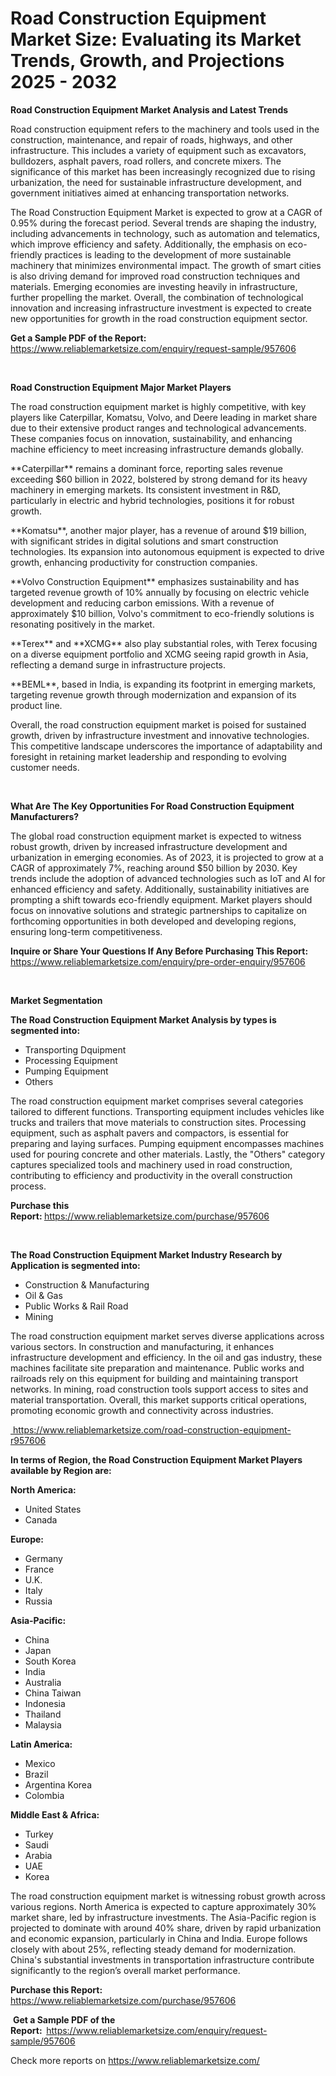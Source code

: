 <p><h1>Road Construction Equipment Market Size: Evaluating its Market Trends, Growth, and Projections 2025 - 2032</h1></p><p><strong>Road Construction Equipment Market Analysis and Latest Trends</strong></p>
<p><p>Road construction equipment refers to the machinery and tools used in the construction, maintenance, and repair of roads, highways, and other infrastructure. This includes a variety of equipment such as excavators, bulldozers, asphalt pavers, road rollers, and concrete mixers. The significance of this market has been increasingly recognized due to rising urbanization, the need for sustainable infrastructure development, and government initiatives aimed at enhancing transportation networks.</p><p>The Road Construction Equipment Market is expected to grow at a CAGR of 0.95% during the forecast period. Several trends are shaping the industry, including advancements in technology, such as automation and telematics, which improve efficiency and safety. Additionally, the emphasis on eco-friendly practices is leading to the development of more sustainable machinery that minimizes environmental impact. The growth of smart cities is also driving demand for improved road construction techniques and materials. Emerging economies are investing heavily in infrastructure, further propelling the market. Overall, the combination of technological innovation and increasing infrastructure investment is expected to create new opportunities for growth in the road construction equipment sector.</p></p>
<p><strong>Get a Sample PDF of the Report:&nbsp;</strong> <a href="https://www.reliablemarketsize.com/enquiry/request-sample/957606?utm_campaign=2462&utm_medium=2&utm_source=Github&utm_content=ia&utm_term=08042025&utm_id=road-construction-equipment">https://www.reliablemarketsize.com/enquiry/request-sample/957606</a></p>
<p>&nbsp;</p>
<p><strong>Road Construction Equipment Major Market Players</strong></p>
<p><p>The road construction equipment market is highly competitive, with key players like Caterpillar, Komatsu, Volvo, and Deere leading in market share due to their extensive product ranges and technological advancements. These companies focus on innovation, sustainability, and enhancing machine efficiency to meet increasing infrastructure demands globally.</p><p>**Caterpillar** remains a dominant force, reporting sales revenue exceeding $60 billion in 2022, bolstered by strong demand for its heavy machinery in emerging markets. Its consistent investment in R&D, particularly in electric and hybrid technologies, positions it for robust growth.</p><p>**Komatsu**, another major player, has a revenue of around $19 billion, with significant strides in digital solutions and smart construction technologies. Its expansion into autonomous equipment is expected to drive growth, enhancing productivity for construction companies.</p><p>**Volvo Construction Equipment** emphasizes sustainability and has targeted revenue growth of 10% annually by focusing on electric vehicle development and reducing carbon emissions. With a revenue of approximately $10 billion, Volvo's commitment to eco-friendly solutions is resonating positively in the market.</p><p>**Terex** and **XCMG** also play substantial roles, with Terex focusing on a diverse equipment portfolio and XCMG seeing rapid growth in Asia, reflecting a demand surge in infrastructure projects. </p><p>**BEML**, based in India, is expanding its footprint in emerging markets, targeting revenue growth through modernization and expansion of its product line. </p><p>Overall, the road construction equipment market is poised for sustained growth, driven by infrastructure investment and innovative technologies. This competitive landscape underscores the importance of adaptability and foresight in retaining market leadership and responding to evolving customer needs.</p></p>
<p>&nbsp;</p>
<p><strong>What Are The Key Opportunities For Road Construction Equipment Manufacturers?</strong></p>
<p><p>The global road construction equipment market is expected to witness robust growth, driven by increased infrastructure development and urbanization in emerging economies. As of 2023, it is projected to grow at a CAGR of approximately 7%, reaching around $50 billion by 2030. Key trends include the adoption of advanced technologies such as IoT and AI for enhanced efficiency and safety. Additionally, sustainability initiatives are prompting a shift towards eco-friendly equipment. Market players should focus on innovative solutions and strategic partnerships to capitalize on forthcoming opportunities in both developed and developing regions, ensuring long-term competitiveness.</p></p>
<p><strong>Inquire or Share Your Questions If Any Before Purchasing This Report:</strong> <a href="https://www.reliablemarketsize.com/enquiry/pre-order-enquiry/957606?utm_campaign=2462&utm_medium=2&utm_source=Github&utm_content=ia&utm_term=08042025&utm_id=road-construction-equipment">https://www.reliablemarketsize.com/enquiry/pre-order-enquiry/957606</a></p>
<p>&nbsp;</p>
<p><strong>Market Segmentation</strong></p>
<p><strong>The Road Construction Equipment Market Analysis by types is segmented into:</strong></p>
<p><ul><li>Transporting Dquipment</li><li>Processing Equipment</li><li>Pumping Equipment</li><li>Others</li></ul></p>
<p><p>The road construction equipment market comprises several categories tailored to different functions. Transporting equipment includes vehicles like trucks and trailers that move materials to construction sites. Processing equipment, such as asphalt pavers and compactors, is essential for preparing and laying surfaces. Pumping equipment encompasses machines used for pouring concrete and other materials. Lastly, the "Others" category captures specialized tools and machinery used in road construction, contributing to efficiency and productivity in the overall construction process.</p></p>
<p><strong>Purchase this Report:&nbsp;</strong><a href="https://www.reliablemarketsize.com/purchase/957606?utm_campaign=2462&utm_medium=2&utm_source=Github&utm_content=ia&utm_term=08042025&utm_id=road-construction-equipment">https://www.reliablemarketsize.com/purchase/957606</a></p>
<p>&nbsp;</p>
<p><strong>The Road Construction Equipment Market Industry Research by Application is segmented into:</strong></p>
<p><ul><li>Construction & Manufacturing</li><li>Oil & Gas</li><li>Public Works & Rail Road</li><li>Mining</li></ul></p>
<p><p>The road construction equipment market serves diverse applications across various sectors. In construction and manufacturing, it enhances infrastructure development and efficiency. In the oil and gas industry, these machines facilitate site preparation and maintenance. Public works and railroads rely on this equipment for building and maintaining transport networks. In mining, road construction tools support access to sites and material transportation. Overall, this market supports critical operations, promoting economic growth and connectivity across industries.</p></p>
<p><a href="https://www.reliablemarketsize.com/road-construction-equipment-r957606?utm_campaign=2462&utm_medium=2&utm_source=Github&utm_content=ia&utm_term=08042025&utm_id=road-construction-equipment">&nbsp;https://www.reliablemarketsize.com/road-construction-equipment-r957606</a></p>
<p><strong>In terms of Region, the Road Construction Equipment Market Players available by Region are:</strong></p>
<p>
    <p> <strong> North America: </strong>
        <ul>
            <li>United States</li>
            <li>Canada</li>
        </ul>
        </p> 
    <p> <strong> Europe: </strong>
        <ul>
            <li>Germany</li>
            <li>France</li>
            <li>U.K.</li>
            <li>Italy</li>
            <li>Russia</li>
        </ul>
        </p> 
    <p> <strong> Asia-Pacific: </strong>
        <ul>
            <li>China</li>
            <li>Japan</li>
            <li>South Korea</li>
            <li>India</li>
            <li>Australia</li>
            <li>China Taiwan</li>
            <li>Indonesia</li>
            <li>Thailand</li>
            <li>Malaysia</li>
        </ul>
        </p> 
    <p> <strong> Latin America: </strong>
        <ul>
            <li>Mexico</li>
            <li>Brazil</li>
            <li>Argentina Korea</li>
            <li>Colombia</li>
        </ul>
        </p> 
    <p> <strong> Middle East & Africa: </strong>
        <ul>
            <li>Turkey</li>
            <li>Saudi</li>
            <li>Arabia</li>
            <li>UAE</li>
            <li>Korea</li>
        </ul>
    </p>
    </p>
<p><p>The road construction equipment market is witnessing robust growth across various regions. North America is expected to capture approximately 30% market share, led by infrastructure investments. The Asia-Pacific region is projected to dominate with around 40% share, driven by rapid urbanization and economic expansion, particularly in China and India. Europe follows closely with about 25%, reflecting steady demand for modernization. China's substantial investments in transportation infrastructure contribute significantly to the region’s overall market performance.</p></p>
<p><strong>Purchase this Report: </strong><a href="https://www.reliablemarketsize.com/purchase/957606?utm_campaign=2462&utm_medium=2&utm_source=Github&utm_content=ia&utm_term=08042025&utm_id=road-construction-equipment">https://www.reliablemarketsize.com/purchase/957606</a></p>
<p>&nbsp;<strong>Get a Sample PDF of the Report:&nbsp;&nbsp;</strong><a href="https://www.reliablemarketsize.com/enquiry/request-sample/957606?utm_campaign=2462&utm_medium=2&utm_source=Github&utm_content=ia&utm_term=08042025&utm_id=road-construction-equipment">https://www.reliablemarketsize.com/enquiry/request-sample/957606</a></p>
<p><strong></strong></p>
<p>Check more reports on <a href="https://www.reliablemarketsize.com/?utm_campaign=2462&utm_medium=2&utm_source=Github&utm_content=ia&utm_term=08042025&utm_id=road-construction-equipment">https://www.reliablemarketsize.com/</a></p>